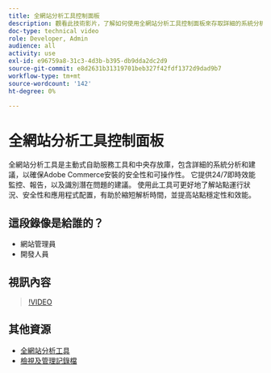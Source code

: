 ```yaml
---
title: 全網站分析工具控制面板
description: 觀看此技術影片，了解如何使用全網站分析工具控制面板來存取詳細的系統分析和建議，以確保Adobe Commerce安裝的安全性和可操作性。
doc-type: technical video
role: Developer, Admin
audience: all
activity: use
exl-id: e96759a8-31c3-4d3b-b395-db9dda2dc2d9
source-git-commit: e8d2631b31319701beb327f42fdf1372d9dad9b7
workflow-type: tm+mt
source-wordcount: '142'
ht-degree: 0%

---
```


# 全網站分析工具控制面板

全網站分析工具是主動式自助服務工具和中央存放庫，包含詳細的系統分析和建議，以確保Adobe Commerce安裝的安全性和可操作性。 它提供24/7即時效能監控、報告，以及識別潛在問題的建議。 使用此工具可更好地了解站點運行狀況、安全性和應用程式配置，有助於縮短解析時間，並提高站點穩定性和效能。

## 這段錄像是給誰的？

- 網站管理員
- 開發人員

## 視訊內容

>[!VIDEO](https://video.tv.adobe.com/v/344001?quality=12&learn=on)

## 其他資源

- [全網站分析工具](https://experienceleague.adobe.com/docs/commerce-operations/tools/site-wide-analysis-tool/intro.html)
- [檢視及管理記錄檔](https://experienceleague.adobe.com/docs/commerce-cloud-service/user-guide/develop/test/log-locations.html)
